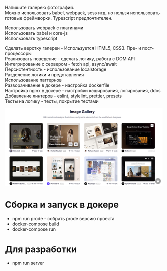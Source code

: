 Напишите галерею фотографий.  
Можно использовать babel, webpack, scss итд, но нельзя использовать готовые фреймворки. Typescript предпочтителен.  

Использовать webpack c плагинами  
Использовать babel и core-js  
Использовать typescript  

Сделать верстку галереи - Используется HTML5, CSS3. Пре- и пост- процессоры  
Реализовать поведение - сделать логику, работа с DOM API  
Интегрирование с сервером - fetch api, async/await  
Персистентность - использование localstorage  
Разделение логики и представления  
Использование паттернов  
Разворачивание в докере - настройка dockerfile  
Настройка nginx в докере - настройки кэширования, логирования, ddos  
Добавление линтеров - eslint, stylelint, prettier, presets  
Тесты на логику - тесты, покрытие тестами  


![design](./design.PNG)



# Сборка и запуск в докере
* npm run prode - собрать prode версию проекта
* docker-compose build
* docker-compose run 


# Для разработки
* npm run server